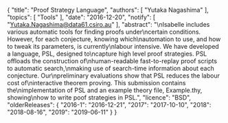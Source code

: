 {
    "title": "Proof Strategy Language",
    "authors": [
        "Yutaka Nagashima"
    ],
    "topics": [
        "Tools"
    ],
    "date": "2016-12-20",
    "notify": [
        "Yutaka.Nagashima@data61.csiro.au"
    ],
    "abstract": "\nIsabelle includes various automatic tools for finding proofs under\ncertain conditions. However, for each conjecture, knowing which\nautomation to use, and how to tweak its parameters, is currently\nlabour intensive. We have developed a language, PSL, designed to\ncapture high level proof strategies. PSL offloads the construction of\nhuman-readable fast-to-replay proof scripts to automatic search,\nmaking use of search-time information about each conjecture. Our\npreliminary evaluations show that PSL reduces the labour cost of\ninteractive theorem proving. This submission contains the\nimplementation of PSL and an example theory file, Example.thy, showing\nhow to write poof strategies in PSL.",
    "licence": "BSD",
    "olderReleases": {
        "2016-1": "2016-12-21",
        "2017": "2017-10-10",
        "2018": "2018-08-16",
        "2019": "2019-06-11"
    }
}